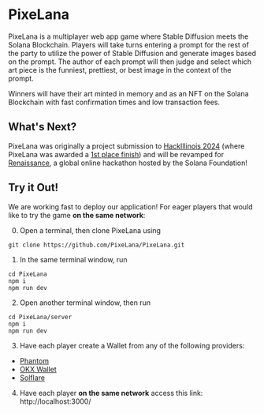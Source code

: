 # PixeLana
PixeLana is a multiplayer web app game where Stable Diffusion meets the Solana Blockchain. Players will take turns entering a prompt for the rest of the party to utilize the power of Stable Diffusion and generate images based on the prompt. The author of each prompt will then judge and select which art piece is the funniest, prettiest, or best image in the context of the prompt.

Winners will have their art minted in memory and as an NFT on the Solana Blockchain with fast confirmation times and low transaction fees.

## What's Next?
PixeLana was originally a project submission to [HackIllinois 2024](https://hackillinois-2024.devpost.com/) (where PixeLana was awarded a [1st place finish](https://hackillinois-2024.devpost.com/project-gallery)) and will be revamped for [Renaissance](https://www.colosseum.org/renaissance), a global online hackathon hosted by the Solana Foundation!

## Try it Out!
We are working fast to deploy our application! For eager players that would like to try the game **on the same network**:

0. Open a terminal, then clone PixeLana using
```
git clone https://github.com/PixeLana/PixeLana.git
```

1. In the same terminal window, run
```
cd PixeLana
npm i
npm run dev
```

2. Open another terminal window, then run
```
cd PixeLana/server
npm i
npm run dev
```

3. Have each player create a Wallet from any of the following providers: 
  - [Phantom](https://phantom.app/)
  - [OKX Wallet](https://chromewebstore.google.com/detail/okx-wallet/mcohilncbfahbmgdjkbpemcciiolgcge)
  - [Solflare](https://chromewebstore.google.com/detail/solflare-wallet/bhhhlbepdkbapadjdnnojkbgioiodbic)

  
4. Have each player **on the same network** access this link: http://localhost:3000/

